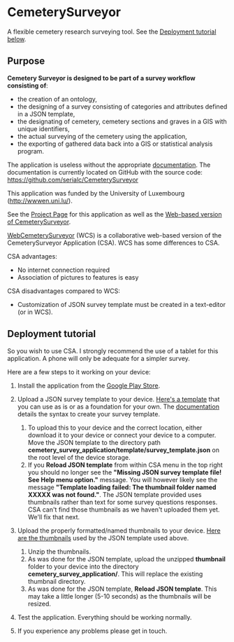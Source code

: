 # CemeterySurveyor
A flexible cemetery research surveying tool. See the [Deployment tutorial below](#deployment-tutorial).

## Purpose
**Cemetery Surveyor is designed to be part of a survey workflow consisting of**:
* the creation of an ontology,
* the designing of a survey consisting of categories and attributes defined in a JSON template,
* the designating of cemetery, cemetery sections and graves in a GIS with unique identifiers,
* the actual surveying of the cemetery using the application,
* the exporting of gathered data back into a GIS or statistical analysis program.

The application is useless without the appropriate [documentation](https://raw.githubusercontent.com/serialc/CemeterySurveyor/master/Documentation/documentation.pdf).
The documentation is currently located on GitHub with the source code: https://github.com/serialc/CemeterySurveyor

This application was funded by the University of Luxembourg (http://wwwen.uni.lu/).

See the [Project Page](https://transmortality.uni.lu/Survey-Tool) for this application as well as the [Web-based version of CemeterySurveyor](https://github.com/serialc/WebCemeterySurveyor).

[WebCemeterySurveyor](https://github.com/serialc/WebCemeterySurveyor) (WCS) is a collaborative web-based version of the CemeterySurveyor Application (CSA). WCS has some differences to CSA.

CSA advantages:
* No internet connection required
* Association of pictures to features is easy

CSA disadvantages compared to WCS:
* Customization of JSON survey template must be created in a text-editor (or in WCS).

## Deployment tutorial
So you wish to use CSA. I strongly recommend the use of a tablet for this application. A phone will only be adequate for a simpler survey.

Here are a few steps to it working on your device:

 1. Install the application from the [Google Play Store](https://play.google.com/store/apps/details?id=net.frakturmedia.cemeterysurvey).

 2. Upload a JSON survey template to your device. [Here's a template](https://github.com/serialc/CemeterySurveyor/tree/master/Resources) that you can use as is or as a foundation for your own. The [documentation](https://raw.githubusercontent.com/serialc/CemeterySurveyor/master/Documentation/documentation.pdf) details the syntax to create your survey template.
	 1. To upload this to your device and the correct location, either download it to your device or connect your device to a computer. Move the JSON template to the directory path **cemetery_survey_application/template/survey_template.json** on the root level of the device storage.
	 2. If you **Reload JSON template** from within CSA menu in the top right you should no longer see the **"Missing JSON survey template file! See Help menu option."** message.
	 You will however likely see the message **"Template loading failed: The thumbnail folder named XXXXX was not found."**. The JSON template provided uses thumbnails rather than text for some survey questions responses. CSA can't find those thumbnails as we haven't uploaded them yet. We'll fix that next.
	 
 3. Upload the properly formatted/named thumbnails to your device. [Here are the thumbnails](https://github.com/serialc/CemeterySurveyor/tree/master/Resources) used by the JSON template used above.
	 1. Unzip the thumbnails.
	 2. As was done for the JSON template, upload the unzipped **thumbnail** folder to your device into the directory **cemetery_survey_application/**. This will replace the existing thumbnail directory.
	 3. As was done for the JSON template, **Reload JSON template**. This may take a little longer (5-10 seconds) as the thumbnails will be resized.
 
 4. Test the application. Everything should be working normally.
 5. If you experience any problems please get in touch.

